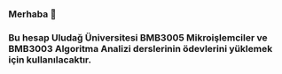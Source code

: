 ### Merhaba 👋

### Bu hesap Uludağ Üniversitesi BMB3005 Mikroişlemciler ve BMB3003 Algoritma Analizi derslerinin ödevlerini yüklemek için kullanılacaktır.
